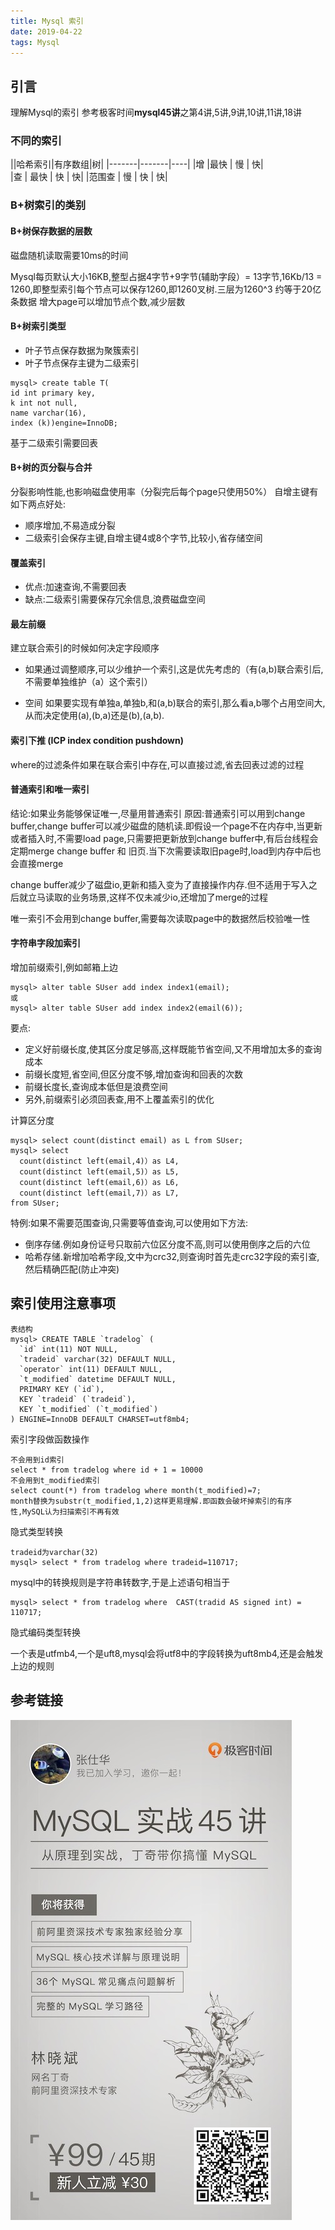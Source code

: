```yaml
---
title: Mysql 索引
date: 2019-04-22
tags: Mysql
---
```

## 引言
理解Mysql的索引
参考极客时间**mysql45讲**之第4讲,5讲,9讲,10讲,11讲,18讲

### 不同的索引
||哈希索引|有序数组|树|
|-------|-------|----|
|增  |最快	|   慢	|   快|  
|查 | 最快	|	快	|	快|
|范围查 | 慢	|	快	|	快|

### B+树索引的类别
#### B+树保存数据的层数
磁盘随机读取需要10ms的时间

Mysql每页默认大小16KB,整型占据4字节+9字节(辅助字段）= 13字节,16Kb/13 = 1260,即整型索引每个节点可以保存1260,即1260叉树.三层为1260^3 约等于20亿条数据
增大page可以增加节点个数,减少层数

#### B+树索引类型
* 叶子节点保存数据为聚簇索引
* 叶子节点保存主键为二级索引


```
mysql> create table T(
id int primary key, 
k int not null, 
name varchar(16),
index (k))engine=InnoDB;

```
基于二级索引需要回表


#### B+树的页分裂与合并
分裂影响性能,也影响磁盘使用率（分裂完后每个page只使用50%）
自增主键有如下两点好处:
* 顺序增加,不易造成分裂
* 二级索引会保存主键,自增主键4或8个字节,比较小,省存储空间

#### 覆盖索引
*  优点:加速查询,不需要回表
*  缺点:二级索引需要保存冗余信息,浪费磁盘空间 

#### 最左前缀
建立联合索引的时候如何决定字段顺序
* 如果通过调整顺序,可以少维护一个索引,这是优先考虑的（有(a,b)联合索引后,不需要单独维护（a）这个索引）

* 空间 如果要实现有单独a,单独b,和(a,b)联合的索引,那么看a,b哪个占用空间大,从而决定使用(a),(b,a)还是(b),(a,b).

#### 索引下推 (ICP index condition pushdown)

where的过滤条件如果在联合索引中存在,可以直接过滤,省去回表过滤的过程

#### 普通索引和唯一索引
结论:如果业务能够保证唯一,尽量用普通索引
原因:普通索引可以用到change buffer,change buffer可以减少磁盘的随机读.即假设一个page不在内存中,当更新或者插入时,不需要load page,只需要把更新放到change buffer中,有后台线程会定期merge change buffer 和 旧页.当下次需要读取旧page时,load到内存中后也会直接merge

change buffer减少了磁盘io,更新和插入变为了直接操作内存.但不适用于写入之后就立马读取的业务场景,这样不仅未减少io,还增加了merge的过程

唯一索引不会用到change buffer,需要每次读取page中的数据然后校验唯一性 

#### 字符串字段加索引

增加前缀索引,例如邮箱上边
```
mysql> alter table SUser add index index1(email);
或
mysql> alter table SUser add index index2(email(6));

```
要点:
* 定义好前缀长度,使其区分度足够高,这样既能节省空间,又不用增加太多的查询成本
* 前缀长度短,省空间,但区分度不够,增加查询和回表的次数
* 前缀长度长,查询成本低但是浪费空间
* 另外,前缀索引必须回表查,用不上覆盖索引的优化

计算区分度
```
mysql> select count(distinct email) as L from SUser;
mysql> select 
  count(distinct left(email,4)）as L4,
  count(distinct left(email,5)）as L5,
  count(distinct left(email,6)）as L6,
  count(distinct left(email,7)）as L7,
from SUser;

```

特例:如果不需要范围查询,只需要等值查询,可以使用如下方法:
* 倒序存储.例如身份证号只取前六位区分度不高,则可以使用倒序之后的六位
* 哈希存储.新增加哈希字段,文中为crc32,则查询时首先走crc32字段的索引查,然后精确匹配(防止冲突)



## 索引使用注意事项
```
表结构
mysql> CREATE TABLE `tradelog` (
  `id` int(11) NOT NULL,
  `tradeid` varchar(32) DEFAULT NULL,
  `operator` int(11) DEFAULT NULL,
  `t_modified` datetime DEFAULT NULL,
  PRIMARY KEY (`id`),
  KEY `tradeid` (`tradeid`),
  KEY `t_modified` (`t_modified`)
) ENGINE=InnoDB DEFAULT CHARSET=utf8mb4;

```
索引字段做函数操作
```
不会用到id索引
select * from tradelog where id + 1 = 10000
不会用到t_modified索引
select count(*) from tradelog where month(t_modified)=7;
month替换为substr(t_modified,1,2)这样更易理解.即函数会破坏掉索引的有序性,MySQL认为扫描索引不再有效
```
隐式类型转换
```
tradeid为varchar(32)
mysql> select * from tradelog where tradeid=110717;
```
mysql中的转换规则是字符串转数字,于是上述语句相当于
```
mysql> select * from tradelog where  CAST(tradid AS signed int) = 110717;
```
隐式编码类型转换

一个表是utfmb4,一个是uft8,mysql会将utf8中的字段转换为uft8mb4,还是会触发上边的规则


## 参考链接
![mysql](/img/mysql.jpeg)











